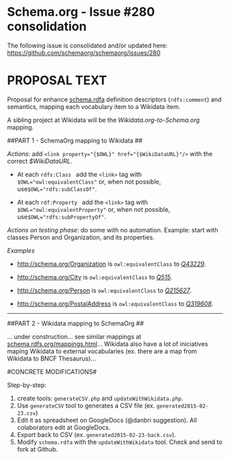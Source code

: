 Schema.org -  Issue #280 consolidation
======================================

The following issue is consolidated and/or updated here:
https://github.com/schemaorg/schemaorg/issues/280

PROPOSAL TEXT
=============

Proposal for enhance [schema.rdfa](http://schema.org/docs/schema_org_rdfa.html) definition descriptors (`rdfs:comment`) and semantics, mapping each vocabulary item to a Wikidata item. 

A sibling project at Wikidata will be the *Wikidata.org-to-Schema.org* mapping.

##PART 1 - SchemaOrg  mapping to Wikidata ##

*Actions*: add `<link property="{$OWL}" href="{$WikiDataURL}"/>` with the correct *$WikiDataURL*.   

   * At  each `rdfs:Class ` add the `<link>` tag with   `$OWL="owl:equivalentClass"` or, when not possible, use`$OWL="rdfs:subClassOf"`.

   * At  each `rdf:Property ` add the `<link>` tag with   `$OWL="owl:equivalentProperty"` or, when not possible, use`$OWL="rdfs:subPropertyOf"`.

*Actions on testing phase*:  do some with no automation. Example: start with classes Person and Organization, and its properties.

*Examples*

* http://schema.org/Organization  is `owl:equivalentClass`  to *[Q43229](https://www.wikidata.org/wiki/Q43229)*.

* http://schema.org/City is `owl:equivalentClass`  to  *[Q515](https://www.wikidata.org/wiki/Q515)*.

* http://schema.org/Person is `owl:equivalentClass`  to *[Q215627](https://www.wikidata.org/wiki/Q215627)*.

* http://schema.org/PostalAddress is `owl:equivalentClass`  to  *[Q319608](https://www.wikidata.org/wiki/Q319608)*.

-------------

##PART 2 -  Wikidata mapping to SchemaOrg ##

... under construction... see similar mappings at  [schema.rdfs.org/mappings.html](http://schema.rdfs.org/mappings.html)...  Wikidata also have a lot of iniciatives maping Wikidata to external vocabularies (ex. there are a map from Wikidata to BNCF Thesaurus)...

#CONCRETE MODIFICATIONS#

Step-by-step:

 1. create tools: `generateCSV.php` and `updateWithWikidata.php`. 
 2. Use `generateCSV` tool to generates a CSV file (ex. `generated2015-02-23.csv`)
 3. Edit it as spreadsheet on GoogleDocs (@danbri suggestion). All colaborators edit at GoogleDocs.
 4. Export back to CSV (ex. `generated2015-02-23-back.csv`).
 3. Modify `schema.rdfa` with the `updateWithWikidata` tool. Check and send to fork at Github.


